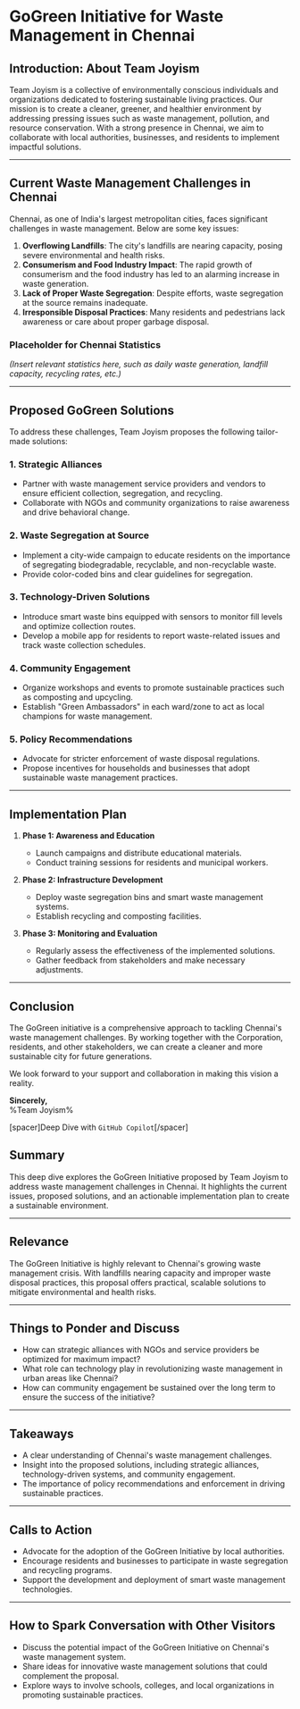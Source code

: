 <!--//meta
About: Proposal for GoGreen Initiative to address waste management challenges in Chennai.
Description: A detailed proposal outlining the current waste management issues in Chennai, proposed solutions, and an implementation plan to create a sustainable environment.
Primary Keyword: GoGreen Initiative
Related Keywords: waste management, Chennai waste segregation, sustainable practices, environmental solutions
Long-Tail Keywords: waste management solutions for Chennai, sustainable waste disposal practices, smart waste management systems in Chennai
Date: September 15, 2025
Date_mr: 2025-09-15
Prompted By: `Imran`
Meta Author: `GitHub Copilot`
//meta-->

<!--propmt:
Dear Corporation Heads,
All 15 Wards/Zones of Chennai.

* The landfills are filling up.
* Consumerism and Food Industry is causing an alarming increase in our waste.
* No proper waste segregation is happening.
* Residents and pedestrians have no care about where they throw their garbage.

Our plans to %GoGreen% include tailor made ways to handle this at scale including forming strategic alliances with multiple stakeholdes and service providers / vendors.
-->

<!--propmt:
based on the outlined letter, kindly make a full proposal including a placeholder for chennai statistics and an intro about ourselves
-->

# GoGreen Initiative for Waste Management in Chennai

## Introduction: About Team Joyism
Team Joyism is a collective of environmentally conscious individuals and organizations dedicated to fostering sustainable living practices. Our mission is to create a cleaner, greener, and healthier environment by addressing pressing issues such as waste management, pollution, and resource conservation. With a strong presence in Chennai, we aim to collaborate with local authorities, businesses, and residents to implement impactful solutions.

---

## Current Waste Management Challenges in Chennai
Chennai, as one of India's largest metropolitan cities, faces significant challenges in waste management. Below are some key issues:

1. **Overflowing Landfills**: The city's landfills are nearing capacity, posing severe environmental and health risks.
2. **Consumerism and Food Industry Impact**: The rapid growth of consumerism and the food industry has led to an alarming increase in waste generation.
3. **Lack of Proper Waste Segregation**: Despite efforts, waste segregation at the source remains inadequate.
4. **Irresponsible Disposal Practices**: Many residents and pedestrians lack awareness or care about proper garbage disposal.

### Placeholder for Chennai Statistics
*(Insert relevant statistics here, such as daily waste generation, landfill capacity, recycling rates, etc.)*

---

## Proposed GoGreen Solutions
To address these challenges, Team Joyism proposes the following tailor-made solutions:

### 1. Strategic Alliances
- Partner with waste management service providers and vendors to ensure efficient collection, segregation, and recycling.
- Collaborate with NGOs and community organizations to raise awareness and drive behavioral change.

### 2. Waste Segregation at Source
- Implement a city-wide campaign to educate residents on the importance of segregating biodegradable, recyclable, and non-recyclable waste.
- Provide color-coded bins and clear guidelines for segregation.

### 3. Technology-Driven Solutions
- Introduce smart waste bins equipped with sensors to monitor fill levels and optimize collection routes.
- Develop a mobile app for residents to report waste-related issues and track waste collection schedules.

### 4. Community Engagement
- Organize workshops and events to promote sustainable practices such as composting and upcycling.
- Establish "Green Ambassadors" in each ward/zone to act as local champions for waste management.

### 5. Policy Recommendations
- Advocate for stricter enforcement of waste disposal regulations.
- Propose incentives for households and businesses that adopt sustainable waste management practices.

---

## Implementation Plan
1. **Phase 1: Awareness and Education**
   - Launch campaigns and distribute educational materials.
   - Conduct training sessions for residents and municipal workers.

2. **Phase 2: Infrastructure Development**
   - Deploy waste segregation bins and smart waste management systems.
   - Establish recycling and composting facilities.

3. **Phase 3: Monitoring and Evaluation**
   - Regularly assess the effectiveness of the implemented solutions.
   - Gather feedback from stakeholders and make necessary adjustments.

---

## Conclusion
The GoGreen initiative is a comprehensive approach to tackling Chennai's waste management challenges. By working together with the Corporation, residents, and other stakeholders, we can create a cleaner and more sustainable city for future generations.

We look forward to your support and collaboration in making this vision a reality.

**Sincerely,**  
%Team Joyism%

[spacer]Deep Dive with `GitHub Copilot`[/spacer]

<!--start-engage-->

## Summary

This deep dive explores the GoGreen Initiative proposed by Team Joyism to address waste management challenges in Chennai. It highlights the current issues, proposed solutions, and an actionable implementation plan to create a sustainable environment.

---

## Relevance

The GoGreen Initiative is highly relevant to Chennai's growing waste management crisis. With landfills nearing capacity and improper waste disposal practices, this proposal offers practical, scalable solutions to mitigate environmental and health risks.

---

## Things to Ponder and Discuss

- How can strategic alliances with NGOs and service providers be optimized for maximum impact?
- What role can technology play in revolutionizing waste management in urban areas like Chennai?
- How can community engagement be sustained over the long term to ensure the success of the initiative?

---

## Takeaways

- A clear understanding of Chennai's waste management challenges.
- Insight into the proposed solutions, including strategic alliances, technology-driven systems, and community engagement.
- The importance of policy recommendations and enforcement in driving sustainable practices.

---

## Calls to Action

- Advocate for the adoption of the GoGreen Initiative by local authorities.
- Encourage residents and businesses to participate in waste segregation and recycling programs.
- Support the development and deployment of smart waste management technologies.

---

## How to Spark Conversation with Other Visitors

- Discuss the potential impact of the GoGreen Initiative on Chennai's waste management system.
- Share ideas for innovative waste management solutions that could complement the proposal.
- Explore ways to involve schools, colleges, and local organizations in promoting sustainable practices.
